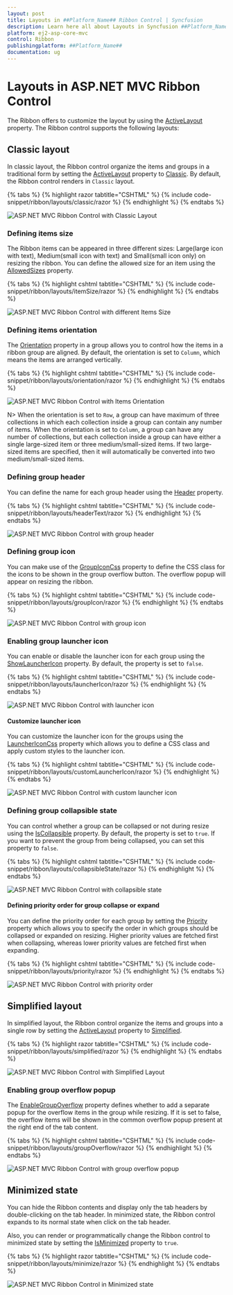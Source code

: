```yaml
---
layout: post
title: Layouts in ##Platform_Name## Ribbon Control | Syncfusion
description: Learn here all about Layouts in Syncfusion ##Platform_Name## Ribbon control of Syncfusion Essential JS 2 and more.
platform: ej2-asp-core-mvc
control: Ribbon
publishingplatform: ##Platform_Name##
documentation: ug
---
```


# Layouts in ASP.NET MVC Ribbon Control

The Ribbon offers to customize the layout by using the [ActiveLayout](https://help.syncfusion.com/cr/aspnetMVC-js2/Syncfusion.EJ2.Ribbon.Ribbon.html#Syncfusion_EJ2_Ribbon_Ribbon_ActiveLayout) property. The Ribbon control supports the following layouts:

## Classic layout

In classic layout, the Ribbon control organize the items and groups in a traditional form by setting the [ActiveLayout](https://help.syncfusion.com/cr/aspnetMVC-js2/Syncfusion.EJ2.Ribbon.Ribbon.html#Syncfusion_EJ2_Ribbon_Ribbon_ActiveLayout) property to [Classic](https://help.syncfusion.com/cr/aspnetMVC-js2/Syncfusion.EJ2.Ribbon.RibbonLayout.html). By default, the Ribbon control renders in `Classic` layout.

{% tabs %}
{% highlight razor tabtitle="CSHTML" %}
{% include code-snippet/ribbon/layouts/classic/razor %}
{% endhighlight %}
{% endtabs %}

![ASP.NET MVC Ribbon Control with Classic Layout](images/ribbon-classic.png)

### Defining items size

The Ribbon items can be appeared in three different sizes: Large(large icon with text), Medium(small icon with text) and Small(small icon only) on resizing the ribbon. You can define the allowed size for an item using the [AllowedSizes](https://help.syncfusion.com/cr/aspnetmvc-js2/Syncfusion.EJ2.Ribbon.RibbonItem.html#Syncfusion_EJ2_Ribbon_RibbonItem_AllowedSizes) property.

{% tabs %}
{% highlight cshtml tabtitle="CSHTML" %}
{% include code-snippet/ribbon/layouts/itemSize/razor %}
{% endhighlight %}
{% endtabs %}

![ASP.NET MVC Ribbon Control with different Items Size](./images/ribbon-itemSize.jpg)

### Defining items orientation

The [Orientation](https://help.syncfusion.com/cr/aspnetmvc-js2/Syncfusion.EJ2.Ribbon.RibbonGroup.html#Syncfusion_EJ2_Ribbon_RibbonGroup_Orientation) property in a group allows you to control how the items in a ribbon group are aligned. By default, the orientation is set to `Column`, which means the items are arranged vertically.

{% tabs %}
{% highlight cshtml tabtitle="CSHTML" %}
{% include code-snippet/ribbon/layouts/orientation/razor %}
{% endhighlight %}
{% endtabs %}

![ASP.NET MVC Ribbon Control with Items Orientation](./images/ribbon-orientation.jpg)

N> When the orientation is set to `Row`, a group can have maximum of three collections in which each collection inside a group can contain any number of items.
When the orientation is set to `Column`, a group can have any number of collections, but each collection inside a group can have either a single large-sized item or three medium/small-sized items. If two large-sized items are specified, then it will automatically be converted into two medium/small-sized items.
### Defining group header

You can define the name for each group header using the [Header](https://help.syncfusion.com/cr/aspnetmvc-js2/Syncfusion.EJ2.Ribbon.RibbonGroup.html#Syncfusion_EJ2_Ribbon_RibbonGroup_Header) property.

{% tabs %}
{% highlight cshtml tabtitle="CSHTML" %}
{% include code-snippet/ribbon/layouts/headerText/razor %}
{% endhighlight %}
{% endtabs %}

![ASP.NET MVC Ribbon Control with group header](./images/ribbon-header.jpg)
### Defining group icon

You can make use of the [GroupIconCss](https://help.syncfusion.com/cr/aspnetmvc-js2/Syncfusion.EJ2.Ribbon.RibbonGroup.html#Syncfusion_EJ2_Ribbon_RibbonGroup_GroupIconCss) property to define the CSS class for the icons to be shown in the group overflow button. The overflow popup will appear on resizing the ribbon.

{% tabs %}
{% highlight cshtml tabtitle="CSHTML" %}
{% include code-snippet/ribbon/layouts/groupIcon/razor %}
{% endhighlight %}
{% endtabs %}

![ASP.NET MVC Ribbon Control with group icon](./images/ribbon-groupIcon.jpg)
### Enabling group launcher icon

You can enable or disable the launcher icon for each group using the [ShowLauncherIcon](https://help.syncfusion.com/cr/aspnetmvc-js2/Syncfusion.EJ2.Ribbon.RibbonGroup.html#Syncfusion_EJ2_Ribbon_RibbonGroup_ShowLauncherIcon) property. By default, the property is set to `false`.

{% tabs %}
{% highlight cshtml tabtitle="CSHTML" %}
{% include code-snippet/ribbon/layouts/launcherIcon/razor %}
{% endhighlight %}
{% endtabs %}

![ASP.NET MVC Ribbon Control with launcher icon](./images/ribbon-launcherIcon.jpg)
#### Customize launcher icon

You can customize the launcher icon for the groups using the [LauncherIconCss](https://help.syncfusion.com/cr/aspnetmvc-js2/Syncfusion.EJ2.Ribbon.Ribbon.html#Syncfusion_EJ2_Ribbon_Ribbon_LauncherIconCss) property which allows you to define a CSS class and apply custom styles to the launcher icon.

{% tabs %}
{% highlight cshtml tabtitle="CSHTML" %}
{% include code-snippet/ribbon/layouts/customLauncherIcon/razor %}
{% endhighlight %}
{% endtabs %}

![ASP.NET MVC Ribbon Control with custom launcher icon](./images/ribbon-customLauncher.jpg)
### Defining group collapsible state

You can control whether a group can be collapsed or not during resize using the [IsCollapsible](https://help.syncfusion.com/cr/aspnetmvc-js2/Syncfusion.EJ2.Ribbon.RibbonGroup.html#Syncfusion_EJ2_Ribbon_RibbonGroup_IsCollapsible) property. By default, the property is set to `true`. If you want to prevent the group from being collapsed, you can set this property to `false`.

{% tabs %}
{% highlight cshtml tabtitle="CSHTML" %}
{% include code-snippet/ribbon/layouts/collapsibleState/razor %}
{% endhighlight %}
{% endtabs %}

![ASP.NET MVC Ribbon Control with collapsible state](./images/ribbon-isCollapsible.jpg)
#### Defining priority order for group collapse or expand

You can define the priority order for each group by setting the [Priority](https://help.syncfusion.com/cr/aspnetmvc-js2/Syncfusion.EJ2.Ribbon.RibbonGroup.html#Syncfusion_EJ2_Ribbon_RibbonGroup_Priority) property which allows you to specify the order in which groups should be collapsed or expanded on resizing. Higher priority values are fetched first when collapsing, whereas lower priority values are fetched first when expanding.

{% tabs %}
{% highlight cshtml tabtitle="CSHTML" %}
{% include code-snippet/ribbon/layouts/priority/razor %}
{% endhighlight %}
{% endtabs %}

![ASP.NET MVC Ribbon Control with priority order](./images/ribbon-priority.jpg)

## Simplified layout

In simplified layout, the Ribbon control organize the items and groups into a single row by setting the [ActiveLayout](https://help.syncfusion.com/cr/aspnetMVC-js2/Syncfusion.EJ2.Ribbon.Ribbon.html#Syncfusion_EJ2_Ribbon_Ribbon_ActiveLayout) property to [Simplified](https://help.syncfusion.com/cr/aspnetMVC-js2/Syncfusion.EJ2.Ribbon.RibbonLayout.html).

{% tabs %}
{% highlight razor tabtitle="CSHTML" %}
{% include code-snippet/ribbon/layouts/simplified/razor %}
{% endhighlight %}
{% endtabs %}

![ASP.NET MVC Ribbon Control with Simplified Layout](images/ribbon-simplified.png)

### Enabling group overflow popup

The [EnableGroupOverflow](https://help.syncfusion.com/cr/aspnetmvc-js2/Syncfusion.EJ2.Ribbon.RibbonGroup.html#Syncfusion_EJ2_Ribbon_RibbonGroup_EnableGroupOverflow) property defines whether to add a separate popup for the overflow items in the group while resizing. If it is set to false, the overflow items will be shown in the common overflow popup present at the right end of the tab content.

{% tabs %}
{% highlight cshtml tabtitle="CSHTML" %}
{% include code-snippet/ribbon/layouts/groupOverflow/razor %}
{% endhighlight %}
{% endtabs %}

![ASP.NET MVC Ribbon Control with group overflow popup](./images/ribbon-groupOverflow.jpg)

## Minimized state

You can hide the Ribbon contents and display only the tab headers by double-clicking on the tab header. In minimized state, the Ribbon control expands to its normal state when click on the tab header.

Also, you can render or programmatically change the Ribbon control to minimized state by setting the [IsMinimized](https://help.syncfusion.com/cr/aspnetMVC-js2/Syncfusion.EJ2.Ribbon.Ribbon.html#Syncfusion_EJ2_Ribbon_Ribbon_IsMinimized) property to `true`.

{% tabs %}
{% highlight razor tabtitle="CSHTML" %}
{% include code-snippet/ribbon/layouts/minimize/razor %}
{% endhighlight %}
{% endtabs %}

![ASP.NET MVC Ribbon Control in Minimized state](images/ribbon-minimize.png)